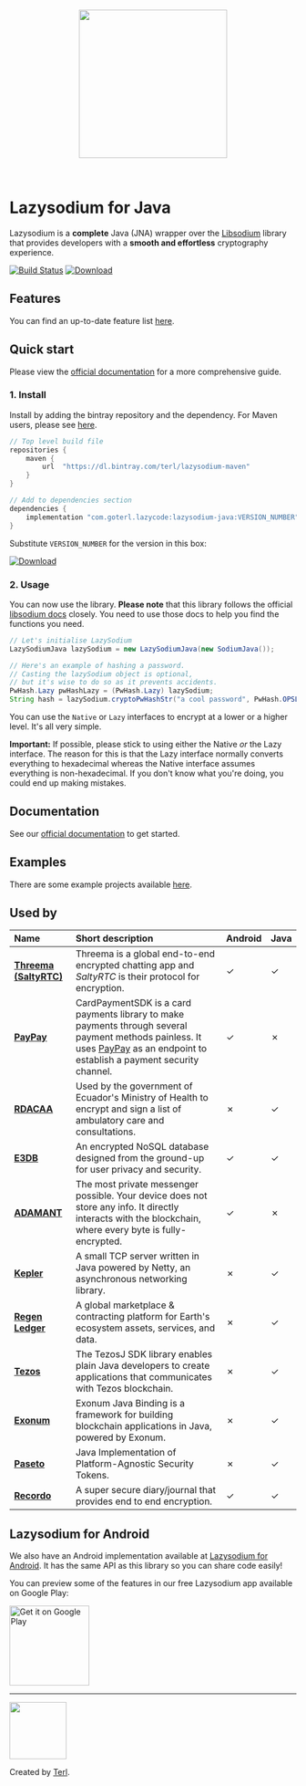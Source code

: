 
<br />

<p align="center"><img width="260" style="float: center;" style="display: inline;" src="https://filedn.com/lssh2fV92SE8dRT5CWJvvSy/lazycode/lazysodium/large_logo.png" /></p>

<br />


# Lazysodium for Java

Lazysodium is a **complete** Java (JNA) wrapper over the [Libsodium](https://github.com/jedisct1/libsodium) library that provides developers with a **smooth and effortless** cryptography experience.


[![Build Status](https://semaphoreci.com/api/v1/terl/lazysodium-java/branches/master/badge.svg)](https://semaphoreci.com/terl/lazysodium-java)
[![Download](https://api.bintray.com/packages/terl/lazysodium-maven/lazysodium-java/images/download.svg) ](https://bintray.com/terl/lazysodium-maven/lazysodium-java/_latestVersion)


## Features
You can find an up-to-date feature list [here](https://docs.lazycode.co/lazysodium/features).


## Quick start
Please view the [official documentation](https://docs.lazycode.co/lazysodium/installation) for a more comprehensive guide.

### 1. Install
Install by adding the bintray repository and the dependency. For Maven users, please see [here](https://docs.lazycode.co/lazysodium/installation).

```groovy
// Top level build file
repositories {
    maven {
        url  "https://dl.bintray.com/terl/lazysodium-maven"
    }
}

// Add to dependencies section
dependencies {
    implementation "com.goterl.lazycode:lazysodium-java:VERSION_NUMBER"
}
```

Substitute `VERSION_NUMBER` for the version in this box:

[![Download](https://api.bintray.com/packages/terl/lazysodium-maven/lazysodium-java/images/download.svg) ](https://bintray.com/terl/lazysodium-maven/lazysodium-java/_latestVersion)


### 2. Usage

You can now use the library. **Please note** that this library follows the official [libsodium docs](https://download.libsodium.org/doc/) closely. You need to use those docs to help you find the functions you need.

```java
// Let's initialise LazySodium
LazySodiumJava lazySodium = new LazySodiumJava(new SodiumJava());

// Here's an example of hashing a password.
// Casting the lazySodium object is optional, 
// but it's wise to do so as it prevents accidents.
PwHash.Lazy pwHashLazy = (PwHash.Lazy) lazySodium;
String hash = lazySodium.cryptoPwHashStr("a cool password", PwHash.OPSLIMIT_MIN, PwHash.MEMLIMIT_MIN);
```

You can use the `Native` or `Lazy` interfaces to encrypt at a lower or a higher level. It's all very simple.

**Important:** If possible, please stick to using either the Native *or* the Lazy interface. The reason for this is that the Lazy interface normally converts everything to hexadecimal whereas the Native interface assumes everything is non-hexadecimal. If you don't know what you're doing, you could end up making mistakes.


## Documentation

See our [official documentation](https://docs.lazycode.co/lazysodium) to get started.


## Examples
There are some example projects available [here](https://github.com/terl/lazysodium-examples).


## Used by

| **Name** | **Short description** | **Android** | **Java** |
| :--- | :--- | :--- | :--- |
| [**Threema \(SaltyRTC\)**](https://github.com/saltyrtc/saltyrtc-client-java) | Threema is a global end-to-end encrypted chatting app and _SaltyRTC_ is their protocol for encryption. | ✓ | ✓ |
| [**PayPay**](https://github.com/paypayue/AndroidPaymentSDK) | CardPaymentSDK is a card payments library to make payments through several payment methods painless. It uses [PayPay](https://paypay.pt/paypay/) as an endpoint to establish a payment security channel. | ✓ | ✗ |
| [**RDACAA**](https://gitlab.com/MSP_EC/rdacaa/tree/88-cierre-del-mes-atenciones-por-usuario)| Used by the government of Ecuador's Ministry of Health to encrypt and sign a list of ambulatory care and consultations. | ✗ | ✓ |
| [**E3DB**](https://tozny.com/e3db/) | An encrypted NoSQL database designed from the ground-up for user privacy and security. | ✓ | ✓ |
| [**ADAMANT**](https://adamant.im/) | The most private messenger possible. Your device does not store any info. It directly interacts with the blockchain, where every byte is fully-encrypted. | ✓ | ✗ |
| [**Kepler**](https://github.com/Quackster/Kepler) | A small TCP server written in Java powered by Netty, an asynchronous networking library. | ✗ | ✓ |
| [**Regen Ledger**](https://www.regen.network/) | A global marketplace & contracting platform for Earth's ecosystem assets, services, and data. | ✗ | ✓ |
| [**Tezos**](https://github.com/LMilfont/TezosJ-plainjava) | The TezosJ SDK library enables plain Java developers to create applications that communicates with Tezos blockchain. | ✗ | ✓ |
| [**Exonum**](https://github.com/exonum/exonum-java-binding) | Exonum Java Binding is a framework for building blockchain applications in Java, powered by Exonum. | ✗ | ✓ |
| [**Paseto**](https://github.com/atholbro/paseto) | Java Implementation of Platform-Agnostic Security Tokens. | ✗ | ✓ |
| [**Recordo**](https://recordo.co) | A super secure diary/journal that provides end to end encryption. | ✓ | ✓ |


## Lazysodium for Android
We also have an Android implementation available at [Lazysodium for Android](https://github.com/terl/lazysodium-android). It has the same API as this library so you can share code easily!

You can preview some of the features in our free Lazysodium app available on Google Play:

<a href='https://play.google.com/store/apps/details?id=com.goterl.lazycode.lazysodium.example&pcampaignid=MKT-Other-global-all-co-prtnr-py-PartBadge-Mar2515-1'><img alt='Get it on Google Play' src='https://play.google.com/intl/en_gb/badges/images/generic/en_badge_web_generic.png' width="140"/></a>


---

<a href="https://terl.co"><img width="100" style="float: left: display: inline;" src="https://filedn.com/lssh2fV92SE8dRT5CWJvvSy/terl.png" /></a>

Created by [Terl](https://terl.co).
